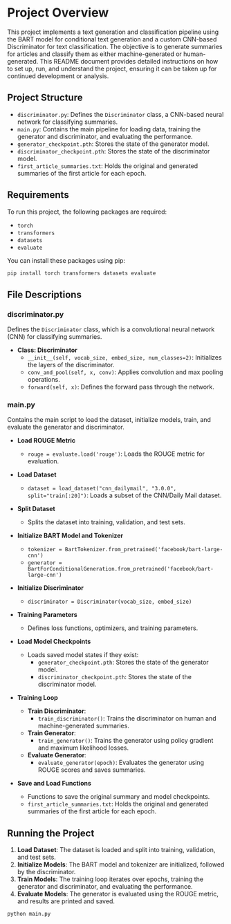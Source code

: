 # Project Overview

This project implements a text generation and classification pipeline using the BART model for conditional text generation and a custom CNN-based Discriminator for text classification. The objective is to generate summaries for articles and classify them as either machine-generated or human-generated. This README document provides detailed instructions on how to set up, run, and understand the project, ensuring it can be taken up for continued development or analysis.

## Project Structure

- `discriminator.py`: Defines the `Discriminator` class, a CNN-based neural network for classifying summaries.
- `main.py`: Contains the main pipeline for loading data, training the generator and discriminator, and evaluating the performance.
- `generator_checkpoint.pth`: Stores the state of the generator model.
- `discriminator_checkpoint.pth`: Stores the state of the discriminator model.
- `first_article_summaries.txt`: Holds the original and generated summaries of the first article for each epoch.

## Requirements

To run this project, the following packages are required:
- `torch`
- `transformers`
- `datasets`
- `evaluate`

You can install these packages using pip:

```bash
pip install torch transformers datasets evaluate
```

## File Descriptions

### discriminator.py

Defines the `Discriminator` class, which is a convolutional neural network (CNN) for classifying summaries.

- **Class: Discriminator**
  - `__init__(self, vocab_size, embed_size, num_classes=2)`: Initializes the layers of the discriminator.
  - `conv_and_pool(self, x, conv)`: Applies convolution and max pooling operations.
  - `forward(self, x)`: Defines the forward pass through the network.

### main.py

Contains the main script to load the dataset, initialize models, train, and evaluate the generator and discriminator.

- **Load ROUGE Metric**
  - `rouge = evaluate.load('rouge')`: Loads the ROUGE metric for evaluation.

- **Load Dataset**
  - `dataset = load_dataset("cnn_dailymail", "3.0.0", split="train[:20]")`: Loads a subset of the CNN/Daily Mail dataset.

- **Split Dataset**
  - Splits the dataset into training, validation, and test sets.

- **Initialize BART Model and Tokenizer**
  - `tokenizer = BartTokenizer.from_pretrained('facebook/bart-large-cnn')`
  - `generator = BartForConditionalGeneration.from_pretrained('facebook/bart-large-cnn')`

- **Initialize Discriminator**
  - `discriminator = Discriminator(vocab_size, embed_size)`

- **Training Parameters**
  - Defines loss functions, optimizers, and training parameters.

- **Load Model Checkpoints**
  - Loads saved model states if they exist:
    - `generator_checkpoint.pth`: Stores the state of the generator model.
    - `discriminator_checkpoint.pth`: Stores the state of the discriminator model.

- **Training Loop**
  - **Train Discriminator**: 
    - `train_discriminator()`: Trains the discriminator on human and machine-generated summaries.
  - **Train Generator**: 
    - `train_generator()`: Trains the generator using policy gradient and maximum likelihood losses.
  - **Evaluate Generator**: 
    - `evaluate_generator(epoch)`: Evaluates the generator using ROUGE scores and saves summaries.

- **Save and Load Functions**
  - Functions to save the original summary and model checkpoints.
  - `first_article_summaries.txt`: Holds the original and generated summaries of the first article for each epoch.

## Running the Project

1. **Load Dataset**: The dataset is loaded and split into training, validation, and test sets.
2. **Initialize Models**: The BART model and tokenizer are initialized, followed by the discriminator.
3. **Train Models**: The training loop iterates over epochs, training the generator and discriminator, and evaluating the performance.
4. **Evaluate Models**: The generator is evaluated using the ROUGE metric, and results are printed and saved.

```bash
python main.py
```
